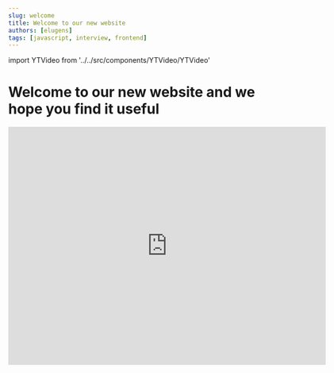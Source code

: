 ```yaml
---
slug: welcome
title: Welcome to our new website
authors: [elugens]
tags: [javascript, interview, frontend]
---
```


import YTVideo from '../../src/components/YTVideo/YTVideo'

# Welcome to our new website and we hope you find it useful

<div class='videoWrapper'>
<iframe
    width="640"
    height="480"
    src="https://www.youtube.com/embed/Xo1rcPYSR2o"
    frameborder="0"
    allow="autoplay; encrypted-media"
    allowfullscreen
>
</iframe>
</div>
